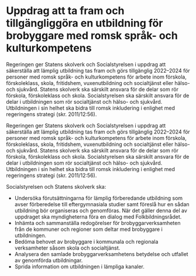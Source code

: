 # Uppdrag att ta fram och tillgängliggöra en utbildning för brobyggare med romsk språk- och kulturkompetens

Regeringen ger Statens skolverk och Socialstyrelsen i uppdrag att säkerställa att lämplig utbildning tas fram och görs tillgänglig 2022–2024 för personer med romsk språk- och kulturkompetens för arbete inom förskola, förskoleklass, skola, fritidshem, vuxenutbildning och socialtjänst eller hälso- och sjukvård. Statens skolverk ska särskilt ansvara för de delar som rör förskola, förskoleklass och skola. Socialstyrelsen ska särskilt ansvara för de delar i utbildningen som rör socialtjänst och hälso- och sjukvård. Utbildningen i sin helhet ska bidra till romsk inkludering i enlighet med regeringens strategi (skr. 2011/12:56).

Regeringen ger Statens skolverk och Socialstyrelsen i uppdrag att säkerställa att lämplig utbildning tas fram och görs tillgänglig 2022–2024 för personer med romsk språk- och kulturkompetens för arbete inom förskola, förskoleklass, skola, fritidshem, vuxenutbildning och socialtjänst eller hälso- och sjukvård. Statens skolverk ska särskilt ansvara för de delar som rör förskola, förskoleklass och skola. Socialstyrelsen ska särskilt ansvara för de delar i utbildningen som rör socialtjänst och hälso- och sjukvård. Utbildningen i sin helhet ska bidra till romsk inkludering i enlighet med regeringens strategi (skr. 2011/12:56).

Socialstyrelsen och Statens skolverk ska:

* Undersöka förutsättningarna för lämplig förberedande utbildning
som avser förberedelse till eftergymnasiala studier samt föreslå hur en sådan utbildning bör organiseras och genomföras. När det gäller
denna del av uppdraget ska myndigheterna föra en dialog med
Folkbildningsrådet.
* Inhämta och sammanställa redogörelser för brobyggarverksamheten från de kommuner och regioner som deltar med brobyggare i utbildningen.
* Bedöma behovet av brobyggare i kommunala och regionala
verksamheter såsom skola och socialtjänst.
* Analysera den samlade brobyggarverksamhetens betydelse och utfallet av genomförda utbildningar.
* Sprida information om utbildningen i lämpliga kanaler.

